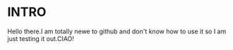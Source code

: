 # INTRO

Hello there.I am totally newe to github and don't know how to use it so I am just testing it out.CIAO!
